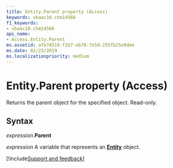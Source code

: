 ```yaml
---
title: Entity.Parent property (Access)
keywords: vbaac10.chm14566
f1_keywords:
- vbaac10.chm14566
api_name:
- Access.Entity.Parent
ms.assetid: afe74519-f2b7-eb78-7e5d-255fb25e9dee
ms.date: 02/23/2019
ms.localizationpriority: medium
---
```



# Entity.Parent property (Access)

Returns the parent object for the specified object. Read-only.


## Syntax

_expression_.**Parent**

_expression_ A variable that represents an **[Entity](Access.Entity.md)** object.




[!include[Support and feedback](~/includes/feedback-boilerplate.md)]